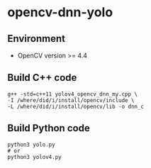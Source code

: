 # opencv-dnn-yolo

## Environment
* OpenCV version >= 4.4

## Build C++ code
```
g++ -std=c++11 yolov4_opencv_dnn_my.cpp \
-I /where/did/i/install/opencv/include \
-L /where/did/i/install/opencv/lib -o dnn_c
```

## Build Python code
```
python3 yolo.py
# or 
python3 yolov4.py
```
